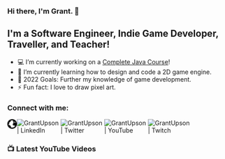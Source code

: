 ### Hi there, I'm Grant. 👋

## I'm a Software Engineer, Indie Game Developer, Traveller, and Teacher!
- :computer: I’m currently working on a [Complete Java Course][website]!
- :notebook: I’m currently learning how to design and code a 2D game engine.
- 🥅 2022 Goals: Further my knowledge of game development.
- ⚡ Fun fact: I love to draw pixel art.

### Connect with me:

[<img align="left" alt="grantupson.com" width="22px" src="https://raw.githubusercontent.com/iconic/open-iconic/master/svg/globe.svg" />][website]
[<img align="left" alt="GrantUpson | LinkedIn" width="100px" src="https://img.shields.io/badge/linkedin-%230077B5.svg?&style=for-the-badge&logo=linkedin&logoColor=white" />][linkedin]
[<img align="left" alt="GrantUpson | Twitter" width="100px" src="https://img.shields.io/badge/twitter-%231DA1F2.svg?&style=for-the-badge&logo=twitter&logoColor=white" />][twitter]
[<img align="left" alt="GrantUpson | YouTube" width="100px" src="https://img.shields.io/badge/youtube-%23FF0000.svg?&style=for-the-badge&logo=youtube&logoColor=white" />][youtube]
[<img align="left" alt="GrantUpson | Twitch" width="100px" src="https://img.shields.io/badge/twitch-%239146FF.svg?&style=for-the-badge&logo=twitch&logoColor=white" />][twitch]

<br />
<br />

### 📺 Latest YouTube Videos
<!-- YOUTUBE:START -->
<!-- YOUTUBE:END -->

[website]: https://grantupson.com
[twitter]: https://twitter.com/GrantUpson
[youtube]: https://www.youtube.com/channel/UCc4SwXQ38uwfGWIrVvMK11Q?
[linkedin]: https://www.linkedin.com/in/grantupson/
[twitch]: https://www.twitch.tv/GrantUpson
